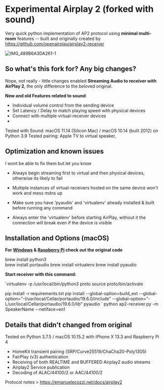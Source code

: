 # Experimental Airplay 2 (forked with sound)

Very quick python implementation of AP2 protocol using **minimal multi-room** features -- built and originally created by https://github.com/openairplay/airplay2-receiver


![IMG_489B6A3DA261-1](https://user-images.githubusercontent.com/48214337/117120989-55222c00-ad94-11eb-9520-2e22e601eb45.jpeg)


## So what's this fork for? Any big changes?

Nope, not really - little changes enabled **Streaming Audio to receiver with AirPlay 2**, the only difference to the beloved original.


**New and old Features related to sound**:

- Individual volume control from the sending device
- Set Latency / Delay to match playing speed with physical devices
- Connect with multiple virtual-receiver devices
- 

Tested with Sound: macOS 11.14 (Silicon Mac) / macOS 10.14 (built 2012) on Python 3.9
Tested pairing: Apple TV to virtual speaker,  


## Optimization and known issues
I wont be able to fix them but let you know

- Always begin streaming first to virtual and then physical devices, otherwise its likely to fail

- Multiple instances of virtual-receivers hosted on the same device won't work and mess mdns up

- Make sure you have 'pyaudio' and 'virtualenv' already installed & built before running any command

- Always enter the 'virtualenv' before starting AirPlay, without it the connection will break even if the device is visible



## Installation and Options (macOS)

**For [Windows](http://github.com) & [Raspberry Pi](https://github.com/openairplay/airplay2-receiver/blob/master/README.md#raspberry-pi-4)  check out the original code**



brew install python3  
brew install portaudio
brew install virtualenv
brew install pyaudio

**Start receiver with this command:**

´virtualenv -p /usr/local/bin/python3 proto
source proto/bin/activate

pip install -r requirements.txt 
pip install --global-option=build_ext --global-option="-I/usr/local/Cellar/portaudio/19.6.0/include" --global-option="-L/usr/local/Cellar/portaudio/19.6.0/lib" 
pyaudio
´
python ap2-receiver.py -m SpeakerName --netiface=en1



## Details that didn't changed from original

Tested on Python 3.7.5 / macOS 10.15.2 with iPhone X 13.3 and Raspberry Pi 4

- HomeKit transient pairing (SRP/Curve25519/ChaCha20-Poly1305)
- FairPlay (v3) authentication
- Receiving of both REALTIME and BUFFERED Airplay2 audio streams
- Airplay2 Service publication
- Decoding of ALAC/44100/2 or AAC/44100/2

Protocol notes > https://emanuelecozzi.net/docs/airplay2


